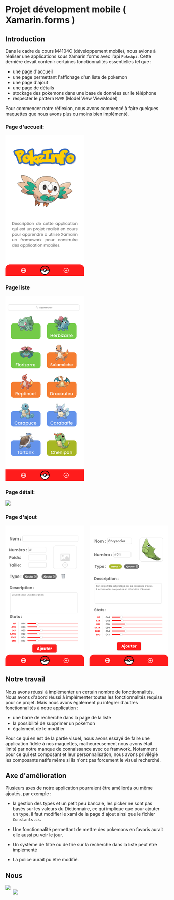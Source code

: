 # Projet dévelopment mobile ( Xamarin.forms )

## Introduction

Dans le cadre du cours M4104C (développement mobile), nous avions à réaliser une applications sous Xamarin.forms avec l'api `PokeApi`. Cette dernière devait contenir certaines fonctionnalités essentielles tel que :

- une page d'accueil
- une page permettant l'affichage d'un liste de pokemon
- une page d'ajout
- une page de détails
- stockage des pokemons dans une base de données sur le téléphone
- respecter le pattern `MVVM` (Model View ViewModel)

Pour commencer notre réflexion, nous avons commencé à faire quelques maquettes que nous avons plus ou moins bien implémenté.

### Page d'accueil:
<img src="./readme_assets/Page d'accueil.png" width="250px"/>

### Page liste
<img src="./readme_assets/Page liste.png" width="250px"/>

### Page détail:
<img src="./readme_assets/Page détail Bulbizarre.png" width="250px"/>

### Page d'ajout
<div style="display: flex; flex-direction: row; gap: 1rem;">
    <img src="./readme_assets/Page ajout [vide].png" width="250px"/>
    <img src="./readme_assets/Page ajout [plein].png" width="250px"/>
</div>

## Notre travail

Nous avons réussi à implémenter un certain nombre de fonctionnalités. Nous avons d'abord réussi à implémenter toutes les fonctionnalités requise pour ce projet. Mais nous avons également pu intégrer d'autres fonctionnalités à notre application :

- une barre de recherche dans la page de la liste
- la possibilité de supprimer un pokemon
- également de le modifier

Pour ce qui en est de la partie visuel, nous avons essayé de faire une application fidèle à nos maquettes, malheureusement nous avons était limité par notre manque de connaissance avec ce framwork. Notamment pour ce qui est composant et leur personnalisation, nous avons privilégié les composants natifs même si ils n'ont pas forcement le visuel recherché.

## Axe d'amélioration

Plusieurs axes de notre application pourraient être améliorés ou même ajoutés, par exemple :

- la gestion des types et un petit peu bancale, les picker ne sont pas basés sur les valeurs du Dictionnaire, ce qui implique que pour ajouter un type, il faut modifier le xaml de la page d'ajout ainsi que le fichier `Constants.cs`.

- Une fonctionnalité permettant de mettre des pokemons en favoris aurait elle aussi pu voir le jour.

- Un système de filtre ou de trie sur la recherche dans la liste peut être implémenté

- La police aurait pu être modifié.


## Nous

<div style="display:flex; flex-direction:row; gap: .5rem;">
<a href="https://github.com/lianki36"><img src="https://avatars.githubusercontent.com/u/81920218?v=4" width="150px"/></a>

<a href="https://github.com/xernois"><img src="https://avatars.githubusercontent.com/u/32645608?v=4" width="150px"/></a>
</div>
